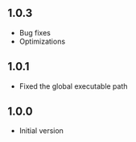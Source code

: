 ## 1.0.3

- Bug fixes
- Optimizations

## 1.0.1

- Fixed the global executable path

## 1.0.0

- Initial version
